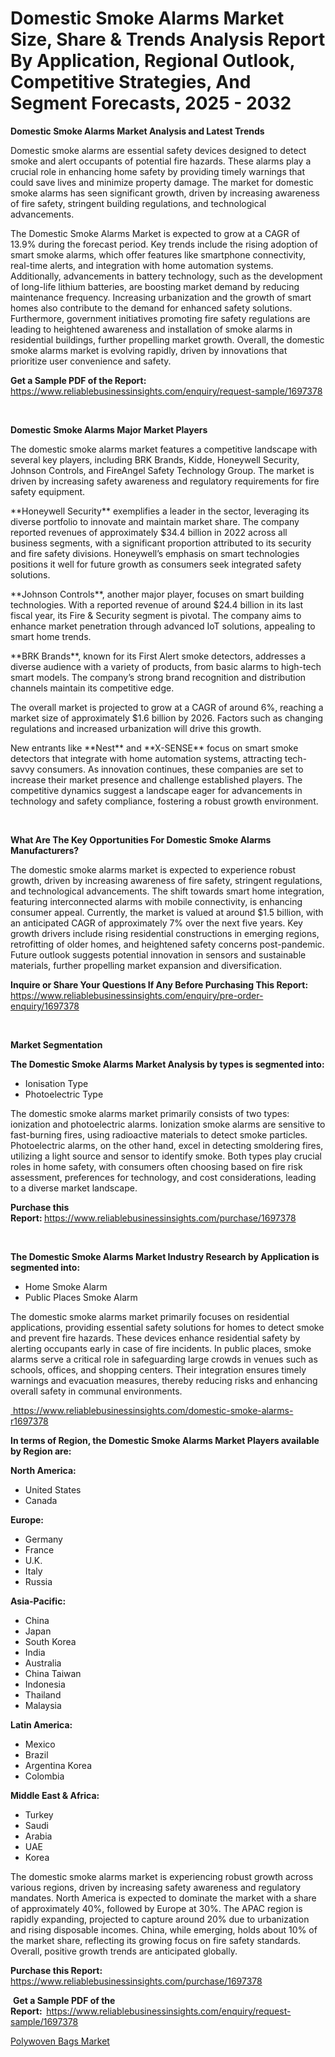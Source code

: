 <p><h1>Domestic Smoke Alarms Market Size, Share & Trends Analysis Report By Application, Regional Outlook, Competitive Strategies, And Segment Forecasts, 2025 - 2032</h1></p><p><strong>Domestic Smoke Alarms Market Analysis and Latest Trends</strong></p>
<p><p>Domestic smoke alarms are essential safety devices designed to detect smoke and alert occupants of potential fire hazards. These alarms play a crucial role in enhancing home safety by providing timely warnings that could save lives and minimize property damage. The market for domestic smoke alarms has seen significant growth, driven by increasing awareness of fire safety, stringent building regulations, and technological advancements.</p><p>The Domestic Smoke Alarms Market is expected to grow at a CAGR of 13.9% during the forecast period. Key trends include the rising adoption of smart smoke alarms, which offer features like smartphone connectivity, real-time alerts, and integration with home automation systems. Additionally, advancements in battery technology, such as the development of long-life lithium batteries, are boosting market demand by reducing maintenance frequency. Increasing urbanization and the growth of smart homes also contribute to the demand for enhanced safety solutions. Furthermore, government initiatives promoting fire safety regulations are leading to heightened awareness and installation of smoke alarms in residential buildings, further propelling market growth. Overall, the domestic smoke alarms market is evolving rapidly, driven by innovations that prioritize user convenience and safety.</p></p>
<p><strong>Get a Sample PDF of the Report:&nbsp;</strong> <a href="https://www.reliablebusinessinsights.com/enquiry/request-sample/1697378?utm_campaign=3109&utm_medium=2&utm_source=Github&utm_content=ia&utm_term=05042025&utm_id=domestic-smoke-alarms">https://www.reliablebusinessinsights.com/enquiry/request-sample/1697378</a></p>
<p>&nbsp;</p>
<p><strong>Domestic Smoke Alarms Major Market Players</strong></p>
<p><p>The domestic smoke alarms market features a competitive landscape with several key players, including BRK Brands, Kidde, Honeywell Security, Johnson Controls, and FireAngel Safety Technology Group. The market is driven by increasing safety awareness and regulatory requirements for fire safety equipment.</p><p>**Honeywell Security** exemplifies a leader in the sector, leveraging its diverse portfolio to innovate and maintain market share. The company reported revenues of approximately $34.4 billion in 2022 across all business segments, with a significant proportion attributed to its security and fire safety divisions. Honeywell’s emphasis on smart technologies positions it well for future growth as consumers seek integrated safety solutions.</p><p>**Johnson Controls**, another major player, focuses on smart building technologies. With a reported revenue of around $24.4 billion in its last fiscal year, its Fire & Security segment is pivotal. The company aims to enhance market penetration through advanced IoT solutions, appealing to smart home trends.</p><p>**BRK Brands**, known for its First Alert smoke detectors, addresses a diverse audience with a variety of products, from basic alarms to high-tech smart models. The company’s strong brand recognition and distribution channels maintain its competitive edge.</p><p>The overall market is projected to grow at a CAGR of around 6%, reaching a market size of approximately $1.6 billion by 2026. Factors such as changing regulations and increased urbanization will drive this growth.</p><p>New entrants like **Nest** and **X-SENSE** focus on smart smoke detectors that integrate with home automation systems, attracting tech-savvy consumers. As innovation continues, these companies are set to increase their market presence and challenge established players. The competitive dynamics suggest a landscape eager for advancements in technology and safety compliance, fostering a robust growth environment.</p></p>
<p>&nbsp;</p>
<p><strong>What Are The Key Opportunities For Domestic Smoke Alarms Manufacturers?</strong></p>
<p><p>The domestic smoke alarms market is expected to experience robust growth, driven by increasing awareness of fire safety, stringent regulations, and technological advancements. The shift towards smart home integration, featuring interconnected alarms with mobile connectivity, is enhancing consumer appeal. Currently, the market is valued at around $1.5 billion, with an anticipated CAGR of approximately 7% over the next five years. Key growth drivers include rising residential constructions in emerging regions, retrofitting of older homes, and heightened safety concerns post-pandemic. Future outlook suggests potential innovation in sensors and sustainable materials, further propelling market expansion and diversification.</p></p>
<p><strong>Inquire or Share Your Questions If Any Before Purchasing This Report:</strong> <a href="https://www.reliablebusinessinsights.com/enquiry/pre-order-enquiry/1697378?utm_campaign=3109&utm_medium=2&utm_source=Github&utm_content=ia&utm_term=05042025&utm_id=domestic-smoke-alarms">https://www.reliablebusinessinsights.com/enquiry/pre-order-enquiry/1697378</a></p>
<p>&nbsp;</p>
<p><strong>Market Segmentation</strong></p>
<p><strong>The Domestic Smoke Alarms Market Analysis by types is segmented into:</strong></p>
<p><ul><li>Ionisation Type</li><li>Photoelectric Type</li></ul></p>
<p><p>The domestic smoke alarms market primarily consists of two types: ionization and photoelectric alarms. Ionization smoke alarms are sensitive to fast-burning fires, using radioactive materials to detect smoke particles. Photoelectric alarms, on the other hand, excel in detecting smoldering fires, utilizing a light source and sensor to identify smoke. Both types play crucial roles in home safety, with consumers often choosing based on fire risk assessment, preferences for technology, and cost considerations, leading to a diverse market landscape.</p></p>
<p><strong>Purchase this Report:&nbsp;</strong><a href="https://www.reliablebusinessinsights.com/purchase/1697378?utm_campaign=3109&utm_medium=2&utm_source=Github&utm_content=ia&utm_term=05042025&utm_id=domestic-smoke-alarms">https://www.reliablebusinessinsights.com/purchase/1697378</a></p>
<p>&nbsp;</p>
<p><strong>The Domestic Smoke Alarms Market Industry Research by Application is segmented into:</strong></p>
<p><ul><li>Home Smoke Alarm</li><li>Public Places Smoke Alarm</li></ul></p>
<p><p>The domestic smoke alarms market primarily focuses on residential applications, providing essential safety solutions for homes to detect smoke and prevent fire hazards. These devices enhance residential safety by alerting occupants early in case of fire incidents. In public places, smoke alarms serve a critical role in safeguarding large crowds in venues such as schools, offices, and shopping centers. Their integration ensures timely warnings and evacuation measures, thereby reducing risks and enhancing overall safety in communal environments.</p></p>
<p><a href="https://www.reliablebusinessinsights.com/domestic-smoke-alarms-r1697378?utm_campaign=3109&utm_medium=2&utm_source=Github&utm_content=ia&utm_term=05042025&utm_id=domestic-smoke-alarms">&nbsp;https://www.reliablebusinessinsights.com/domestic-smoke-alarms-r1697378</a></p>
<p><strong>In terms of Region, the Domestic Smoke Alarms Market Players available by Region are:</strong></p>
<p>
    <p> <strong> North America: </strong>
        <ul>
            <li>United States</li>
            <li>Canada</li>
        </ul>
        </p> 
    <p> <strong> Europe: </strong>
        <ul>
            <li>Germany</li>
            <li>France</li>
            <li>U.K.</li>
            <li>Italy</li>
            <li>Russia</li>
        </ul>
        </p> 
    <p> <strong> Asia-Pacific: </strong>
        <ul>
            <li>China</li>
            <li>Japan</li>
            <li>South Korea</li>
            <li>India</li>
            <li>Australia</li>
            <li>China Taiwan</li>
            <li>Indonesia</li>
            <li>Thailand</li>
            <li>Malaysia</li>
        </ul>
        </p> 
    <p> <strong> Latin America: </strong>
        <ul>
            <li>Mexico</li>
            <li>Brazil</li>
            <li>Argentina Korea</li>
            <li>Colombia</li>
        </ul>
        </p> 
    <p> <strong> Middle East & Africa: </strong>
        <ul>
            <li>Turkey</li>
            <li>Saudi</li>
            <li>Arabia</li>
            <li>UAE</li>
            <li>Korea</li>
        </ul>
    </p>
    </p>
<p><p>The domestic smoke alarms market is experiencing robust growth across various regions, driven by increasing safety awareness and regulatory mandates. North America is expected to dominate the market with a share of approximately 40%, followed by Europe at 30%. The APAC region is rapidly expanding, projected to capture around 20% due to urbanization and rising disposable incomes. China, while emerging, holds about 10% of the market share, reflecting its growing focus on fire safety standards. Overall, positive growth trends are anticipated globally.</p></p>
<p><strong>Purchase this Report: </strong><a href="https://www.reliablebusinessinsights.com/purchase/1697378?utm_campaign=3109&utm_medium=2&utm_source=Github&utm_content=ia&utm_term=05042025&utm_id=domestic-smoke-alarms">https://www.reliablebusinessinsights.com/purchase/1697378</a></p>
<p>&nbsp;<strong>Get a Sample PDF of the Report:&nbsp;&nbsp;</strong><a href="https://www.reliablebusinessinsights.com/enquiry/request-sample/1697378?utm_campaign=3109&utm_medium=2&utm_source=Github&utm_content=ia&utm_term=05042025&utm_id=domestic-smoke-alarms">https://www.reliablebusinessinsights.com/enquiry/request-sample/1697378</a></p>
<p><strong></strong></p>
<p><p><a href="https://github.com/jhamygunler/Market-Research-Report-List-1/blob/main/polywoven-bags-market.md?utm_campaign=3109&utm_medium=2&utm_source=Github&utm_content=ia&utm_term=05042025&utm_id=domestic-smoke-alarms">Polywoven Bags Market</a></p></p>